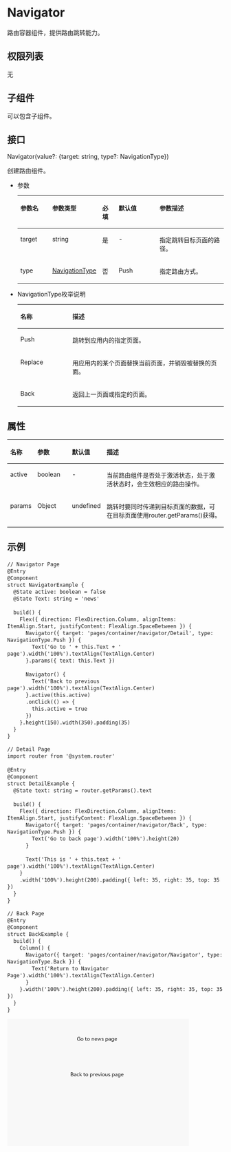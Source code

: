 # Navigator<a name="ZH-CN_TOPIC_0000001111421442"></a>

路由容器组件，提供路由跳转能力。

## 权限列表<a name="section1933872716571"></a>

无

## 子组件<a name="section1146935319579"></a>

可以包含子组件。

## 接口<a name="section5861121019581"></a>

Navigator\(value?: \{target: string, type?: NavigationType\}\)

创建路由组件。

-   参数

    <a name="table10281697251"></a>
    <table><thead align="left"><tr id="row102818913255"><th class="cellrowborder" valign="top" width="16.11%" id="mcps1.1.6.1.1"><p id="p6281197258"><a name="p6281197258"></a><a name="p6281197258"></a>参数名</p>
    </th>
    <th class="cellrowborder" valign="top" width="18%" id="mcps1.1.6.1.2"><p id="p132815942510"><a name="p132815942510"></a><a name="p132815942510"></a>参数类型</p>
    </th>
    <th class="cellrowborder" valign="top" width="8.25%" id="mcps1.1.6.1.3"><p id="p162839172514"><a name="p162839172514"></a><a name="p162839172514"></a>必填</p>
    </th>
    <th class="cellrowborder" valign="top" width="21.42%" id="mcps1.1.6.1.4"><p id="p182859162519"><a name="p182859162519"></a><a name="p182859162519"></a>默认值</p>
    </th>
    <th class="cellrowborder" valign="top" width="36.22%" id="mcps1.1.6.1.5"><p id="p172879102514"><a name="p172879102514"></a><a name="p172879102514"></a>参数描述</p>
    </th>
    </tr>
    </thead>
    <tbody><tr id="row9282912251"><td class="cellrowborder" valign="top" width="16.11%" headers="mcps1.1.6.1.1 "><p id="p112829172510"><a name="p112829172510"></a><a name="p112829172510"></a>target</p>
    </td>
    <td class="cellrowborder" valign="top" width="18%" headers="mcps1.1.6.1.2 "><p id="p628397252"><a name="p628397252"></a><a name="p628397252"></a>string</p>
    </td>
    <td class="cellrowborder" valign="top" width="8.25%" headers="mcps1.1.6.1.3 "><p id="p1429694254"><a name="p1429694254"></a><a name="p1429694254"></a>是</p>
    </td>
    <td class="cellrowborder" valign="top" width="21.42%" headers="mcps1.1.6.1.4 "><p id="p182914942513"><a name="p182914942513"></a><a name="p182914942513"></a>-</p>
    </td>
    <td class="cellrowborder" valign="top" width="36.22%" headers="mcps1.1.6.1.5 "><p id="p12296913258"><a name="p12296913258"></a><a name="p12296913258"></a>指定跳转目标页面的路径。</p>
    </td>
    </tr>
    <tr id="row18291497259"><td class="cellrowborder" valign="top" width="16.11%" headers="mcps1.1.6.1.1 "><p id="p529119162516"><a name="p529119162516"></a><a name="p529119162516"></a>type</p>
    </td>
    <td class="cellrowborder" valign="top" width="18%" headers="mcps1.1.6.1.2 "><p id="p0299910251"><a name="p0299910251"></a><a name="p0299910251"></a><a href="#table3452114216394">NavigationType</a></p>
    </td>
    <td class="cellrowborder" valign="top" width="8.25%" headers="mcps1.1.6.1.3 "><p id="p32918962514"><a name="p32918962514"></a><a name="p32918962514"></a>否</p>
    </td>
    <td class="cellrowborder" valign="top" width="21.42%" headers="mcps1.1.6.1.4 "><p id="p102969112514"><a name="p102969112514"></a><a name="p102969112514"></a>Push</p>
    </td>
    <td class="cellrowborder" valign="top" width="36.22%" headers="mcps1.1.6.1.5 "><p id="p132979132520"><a name="p132979132520"></a><a name="p132979132520"></a>指定路由方式。</p>
    </td>
    </tr>
    </tbody>
    </table>

-   NavigationType枚举说明

    <a name="table3452114216394"></a>
    <table><thead align="left"><tr id="row245219426397"><th class="cellrowborder" valign="top" width="25.2%" id="mcps1.1.3.1.1"><p id="p545244283914"><a name="p545244283914"></a><a name="p545244283914"></a>名称</p>
    </th>
    <th class="cellrowborder" valign="top" width="74.8%" id="mcps1.1.3.1.2"><p id="p2452114203917"><a name="p2452114203917"></a><a name="p2452114203917"></a>描述</p>
    </th>
    </tr>
    </thead>
    <tbody><tr id="row6452144218390"><td class="cellrowborder" valign="top" width="25.2%" headers="mcps1.1.3.1.1 "><p id="p34529427398"><a name="p34529427398"></a><a name="p34529427398"></a>Push</p>
    </td>
    <td class="cellrowborder" valign="top" width="74.8%" headers="mcps1.1.3.1.2 "><p id="p1245211421393"><a name="p1245211421393"></a><a name="p1245211421393"></a>跳转到应用内的指定页面。</p>
    </td>
    </tr>
    <tr id="row12452184217398"><td class="cellrowborder" valign="top" width="25.2%" headers="mcps1.1.3.1.1 "><p id="p54523425398"><a name="p54523425398"></a><a name="p54523425398"></a>Replace</p>
    </td>
    <td class="cellrowborder" valign="top" width="74.8%" headers="mcps1.1.3.1.2 "><p id="p745215426391"><a name="p745215426391"></a><a name="p745215426391"></a>用应用内的某个页面替换当前页面，并销毁被替换的页面。</p>
    </td>
    </tr>
    <tr id="row9452134213392"><td class="cellrowborder" valign="top" width="25.2%" headers="mcps1.1.3.1.1 "><p id="p510719111403"><a name="p510719111403"></a><a name="p510719111403"></a>Back</p>
    </td>
    <td class="cellrowborder" valign="top" width="74.8%" headers="mcps1.1.3.1.2 "><p id="p154533425394"><a name="p154533425394"></a><a name="p154533425394"></a>返回上一页面或指定的页面。</p>
    </td>
    </tr>
    </tbody>
    </table>


## 属性<a name="section187781816826"></a>

<a name="table1979mcpsimp"></a>
<table><thead align="left"><tr id="row1986mcpsimp"><th class="cellrowborder" valign="top" width="11.871187118711871%" id="mcps1.1.5.1.1"><p id="p1988mcpsimp"><a name="p1988mcpsimp"></a><a name="p1988mcpsimp"></a>名称</p>
</th>
<th class="cellrowborder" valign="top" width="16.291629162916294%" id="mcps1.1.5.1.2"><p id="p1990mcpsimp"><a name="p1990mcpsimp"></a><a name="p1990mcpsimp"></a>参数</p>
</th>
<th class="cellrowborder" valign="top" width="12.73127312731273%" id="mcps1.1.5.1.3"><p id="p1992mcpsimp"><a name="p1992mcpsimp"></a><a name="p1992mcpsimp"></a>默认值</p>
</th>
<th class="cellrowborder" valign="top" width="59.10591059105911%" id="mcps1.1.5.1.4"><p id="p1994mcpsimp"><a name="p1994mcpsimp"></a><a name="p1994mcpsimp"></a>描述</p>
</th>
</tr>
</thead>
<tbody><tr id="row2013mcpsimp"><td class="cellrowborder" valign="top" width="11.871187118711871%" headers="mcps1.1.5.1.1 "><p id="p2015mcpsimp"><a name="p2015mcpsimp"></a><a name="p2015mcpsimp"></a>active</p>
</td>
<td class="cellrowborder" valign="top" width="16.291629162916294%" headers="mcps1.1.5.1.2 "><p id="p2017mcpsimp"><a name="p2017mcpsimp"></a><a name="p2017mcpsimp"></a>boolean</p>
</td>
<td class="cellrowborder" valign="top" width="12.73127312731273%" headers="mcps1.1.5.1.3 "><p id="p2019mcpsimp"><a name="p2019mcpsimp"></a><a name="p2019mcpsimp"></a>-</p>
</td>
<td class="cellrowborder" valign="top" width="59.10591059105911%" headers="mcps1.1.5.1.4 "><p id="p2021mcpsimp"><a name="p2021mcpsimp"></a><a name="p2021mcpsimp"></a>当前路由组件是否处于激活状态，处于激活状态时，会生效相应的路由操作。</p>
</td>
</tr>
<tr id="row572015119533"><td class="cellrowborder" valign="top" width="11.871187118711871%" headers="mcps1.1.5.1.1 "><p id="p18721161185314"><a name="p18721161185314"></a><a name="p18721161185314"></a>params</p>
</td>
<td class="cellrowborder" valign="top" width="16.291629162916294%" headers="mcps1.1.5.1.2 "><p id="p107210118536"><a name="p107210118536"></a><a name="p107210118536"></a>Object</p>
</td>
<td class="cellrowborder" valign="top" width="12.73127312731273%" headers="mcps1.1.5.1.3 "><p id="p187211917531"><a name="p187211917531"></a><a name="p187211917531"></a>undefined</p>
</td>
<td class="cellrowborder" valign="top" width="59.10591059105911%" headers="mcps1.1.5.1.4 "><p id="p47216118539"><a name="p47216118539"></a><a name="p47216118539"></a>跳转时要同时传递到目标页面的数据，可在目标页面使用router.getParams()获得。</p>
</td>
</tr>
</tbody>
</table>

## 示例<a name="section186436131831"></a>

```
// Navigator Page
@Entry
@Component
struct NavigatorExample {
  @State active: boolean = false
  @State Text: string = 'news'

  build() {
    Flex({ direction: FlexDirection.Column, alignItems: ItemAlign.Start, justifyContent: FlexAlign.SpaceBetween }) {
      Navigator({ target: 'pages/container/navigator/Detail', type: NavigationType.Push }) {
        Text('Go to ' + this.Text + ' page').width('100%').textAlign(TextAlign.Center)
      }.params({ text: this.Text })

      Navigator() {
        Text('Back to previous page').width('100%').textAlign(TextAlign.Center)
      }.active(this.active)
      .onClick(() => {
        this.active = true
      })
    }.height(150).width(350).padding(35)
  }
}
```

```
// Detail Page
import router from '@system.router'

@Entry
@Component
struct DetailExample {
  @State text: string = router.getParams().text

  build() {
    Flex({ direction: FlexDirection.Column, alignItems: ItemAlign.Start, justifyContent: FlexAlign.SpaceBetween }) {
      Navigator({ target: 'pages/container/navigator/Back', type: NavigationType.Push }) {
        Text('Go to back page').width('100%').height(20)
      }

      Text('This is ' + this.text + ' page').width('100%').textAlign(TextAlign.Center)
    }
    .width('100%').height(200).padding({ left: 35, right: 35, top: 35 })
  }
}

```

```
// Back Page
@Entry
@Component
struct BackExample {
  build() {
    Column() {
      Navigator({ target: 'pages/container/navigator/Navigator', type: NavigationType.Back }) {
        Text('Return to Navigator Page').width('100%').textAlign(TextAlign.Center)
      }
    }.width('100%').height(200).padding({ left: 35, right: 35, top: 35 })
  }
}
```

![](figures/Navigator.gif)

